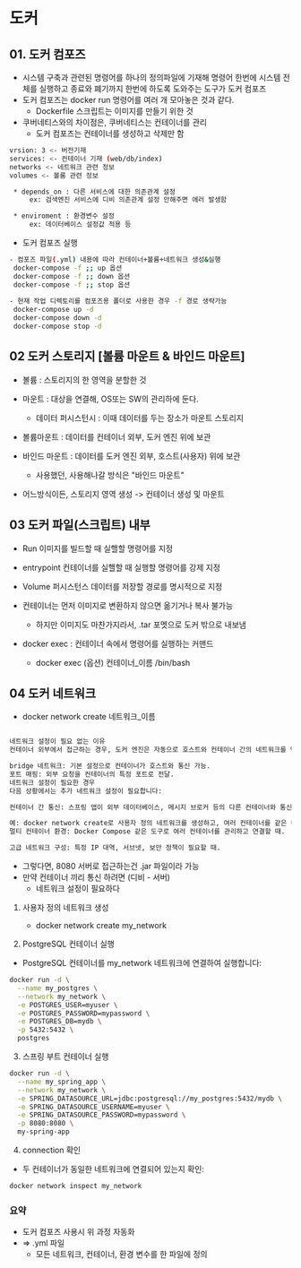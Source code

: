 # 도커 

## 01. 도커 컴포즈 
- 시스템 구축과 관련된 명령어를 하나의 정의파일에 기재해 명령어 한번에 시스템 전체를 실행하고 종료와 폐기까지 한번에 하도록 도와주는 도구가 도커 컴포즈
- 도커 컴포즈는 docker run 명령어를 여러 개 모아놓은 것과 같다.
    * Dockerfile 스크립트는 이미지를 만들기 위한 것
- 쿠버네티스와의 차이점은, 쿠버네티스는 컨테이너를 관리 
    * 도커 컴포즈는 컨테이너를 생성하고 삭제만 함 

```bash
vrsion: 3 <- 버전기재
services: <- 컨테이너 기재 (web/db/index)
networks <- 네트워크 관련 정보
volumes <- 볼룸 관련 정보

 * depends_on : 다른 서비스에 대한 의존관계 설정 
     ex: 검색엔진 서비스에 디비 의존관계 설정 안해주면 에러 발생함

 * enviroment : 환경변수 설정 
     ex: 데이터베이스 설정값 적용 등    
```

- 도커 컴포즈 실행
```bash
- 컴포즈 파일(.yml) 내용에 따라 컨테이너+볼륨+네트워크 생성&실행
 docker-compose -f ;; up 옵션 
 docker-compose -f ;; down 옵션
 docker-compose -f ;; stop 옵션
 
- 현재 작업 디렉토리를 컴포즈용 폴더로 사용한 경우 -f 경로 생략가능
 docker-compose up -d 
 docker-compose down -d
 docker-compose stop -d


```



## 02 도커 스토리지 [볼륨 마운트 & 바인드 마운트]

- 볼륨 : 스토리지의 한 영역을 분할한 것
- 마운트 : 대상을 연결해, OS또는 SW의 관리하에 둔다.
    * 데이터 퍼시스턴시 : 이때 데이터를 두는 장소가 마운트 스토리지

- 볼륨마운트 : 데이터를 컨테이너 외부, 도커 엔진 위에 보관
- 바인드 마운트 : 데이터를 도커 엔진 외부, 호스트(사용자) 위에 보관
    * 사용했던, 사용해나갈 방식은 "바인드 마운트"

- 어느방식이든, 스토리지 영역 생성 -> 컨테이너 생성 및 마운트 


## 03 도커 파일(스크립트) 내부
- Run 이미지를 빌드할 때 실핼할 명령어를 지정
- entrypoint 컨테이너를 실핼할 때 실행할 명령어를 강제 지정
- Volume 퍼시스턴스 데이터를 저장할 경로를 명시적으로 지정 
- 컨테이너는 먼저 이미지로 변환하지 않으면 옮기거나 복사 불가능
    * 하지만 이미지도 마찬가지라서, .tar 포멧으로 도커 밖으로 내보냄

- docker exec : 컨테이너 속에서 명령어를 실행하는 커맨드 
    * docker exec (옵션) 컨테이너_이름 /bin/bash



## 04 도커 네트워크 

- docker network create  네트워크_이름 

```bash

네트워크 설정이 필요 없는 이유
컨테이너 외부에서 접근하는 경우, 도커 엔진은 자동으로 호스트와 컨테이너 간의 네트워크를 연결합니다. 기본적으로 아래 설정만으로 충분합니다:

bridge 네트워크: 기본 설정으로 컨테이너가 호스트와 통신 가능.
포트 매핑: 외부 요청을 컨테이너의 특정 포트로 전달.
네트워크 설정이 필요한 경우
다음 상황에서는 추가 네트워크 설정이 필요합니다:

컨테이너 간 통신: 스프링 앱이 외부 데이터베이스, 메시지 브로커 등의 다른 컨테이너와 통신해야 할 경우.

예: docker network create로 사용자 정의 네트워크를 생성하고, 여러 컨테이너를 같은 네트워크에 연결.
멀티 컨테이너 환경: Docker Compose 같은 도구로 여러 컨테이너를 관리하고 연결할 때.

고급 네트워크 구성: 특정 IP 대역, 서브넷, 보안 정책이 필요할 때.

```

- 그렇다면, 8080 서버로 접근하는건 .jar 파일이라 가능
- 만약 컨테이너 끼리 통신 하려면 (디비 - 서버)
    * 네트워크 설정이 필요하다 

1. 사용자 정의 네트워크 생성
    * docker network create my_network


2. PostgreSQL 컨테이너 실행
- PostgreSQL 컨테이너를 my_network 네트워크에 연결하여 실행합니다:

```bash
docker run -d \
  --name my_postgres \
  --network my_network \
  -e POSTGRES_USER=myuser \
  -e POSTGRES_PASSWORD=mypassword \
  -e POSTGRES_DB=mydb \
  -p 5432:5432 \
  postgres
```

3. 스프링 부트 컨테이너 실행
```bash
docker run -d \
  --name my_spring_app \
  --network my_network \
  -e SPRING_DATASOURCE_URL=jdbc:postgresql://my_postgres:5432/mydb \
  -e SPRING_DATASOURCE_USERNAME=myuser \
  -e SPRING_DATASOURCE_PASSWORD=mypassword \
  -p 8080:8080 \
  my-spring-app
```
4. connection 확인
- 두 컨테이너가 동일한 네트워크에 연결되어 있는지 확인:
```bash
docker network inspect my_network
```

### 요약
- 도커 컴포즈 사용시 위 과정 자동화
- => .yml 파일
    * 모든 네트워크, 컨테이너, 환경 변수를 한 파일에 정의
